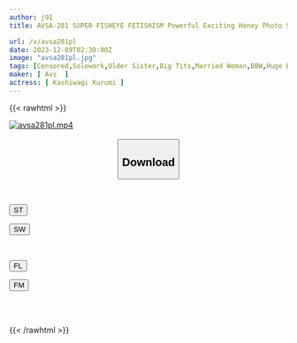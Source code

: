 ```yaml
---
author: j91
title: AVSA-281 SUPER FISHEYE FETISHISM Powerful Exciting Honey Photo Sensual Body Slut Celebrity Wife Maria Nagai

url: /v/avsa281pl
date: 2023-12-09T02:30:00Z
image: "avsa281pl.jpg"
tags: [Censored,Solowork,Older Sister,Big Tits,Married Woman,BBW,Huge Butt	 ]
maker: [ Avs  ]
actress: [ Kashiwagi Kurumi ]
---
```



{{< rawhtml >}}

<div class="video" data-videoid="169Y7KGLYgHe3e3">
    <a href="javascript:;">
        <img src="/v/avsa281pl/avsa281pl.jpg" width="WIDTH" height="HEIGHT" alt="avsa281pl.mp4" loading="lazy">
    </a>
</div>

<script type="text/javascript" src="https://j91.asia/asset/on-demand-st.js"></script>

<br>
  <link rel="stylesheet" href="https://j91.asia/asset/bs5.css">
  
  <center>
  <button class="btn btn-primary" type="button" data-bs-toggle="collapse" data-bs-target=".multi-collapse" aria-expanded="false" aria-controls="multiCollapseExample1 multiCollapseExample2"><h2>Download</h2></button></center>
</p>
<div class="row">
  <div class="col">
    <div class="collapse multi-collapse" id="multiCollapseExample1">
      <div class="card card-body">
	      	      <br>
<div class="buttons">  
<p><a href="https://streamtape.to/v/169Y7KGLYgHe3e3" target="_blank"><button class="btn-hover color-3"><i class="fa fa-download"></i> ST</button></a></p>
<p><a href="https://flaswish.com/h6n7z33jsoss" target="_blank"><button class="btn-hover color-2"><i class="fa fa-download"></i> SW</button></a></p></div>
    </div>
  </div>
</div>
  <div class="col">
    <div class="collapse multi-collapse" id="multiCollapseExample2">
      <div class="card card-body">
	      <br>
<div class="buttons">
<p><a href="javascript:;" target="_blank"><button class="btn-hover color-9"><i class="fa fa-download"></i> FL</button></a></p>
<p><a href="javascript:;" target="_blank"><button class="btn-hover color-8"><i class="fa fa-download"></i> FM</button></a></p></div>
<br><br>
      </div>
    </div>
  </div>
</div>

{{< /rawhtml >}}